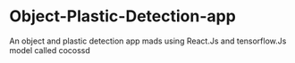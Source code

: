 # Object-Plastic-Detection-app
An object and plastic detection app mads using React.Js and tensorflow.Js model called cocossd 
